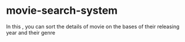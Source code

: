 # movie-search-system
In this , you can sort the details of movie on the bases of their releasing year and their genre
